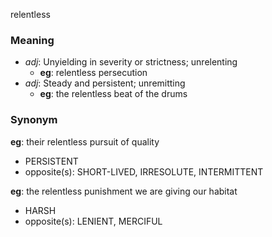 relentless
### Meaning
+ _adj_: Unyielding in severity or strictness; unrelenting
    + __eg__: relentless persecution
+ _adj_: Steady and persistent; unremitting
    + __eg__: the relentless beat of the drums

### Synonym

__eg__: their relentless pursuit of quality

+ PERSISTENT
+ opposite(s): SHORT-LIVED, IRRESOLUTE, INTERMITTENT

__eg__: the relentless punishment we are giving our habitat

+ HARSH
+ opposite(s): LENIENT, MERCIFUL


